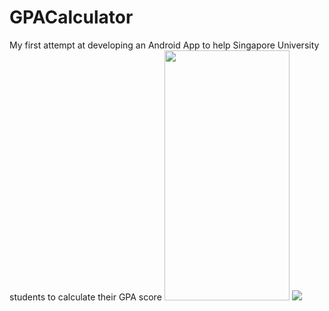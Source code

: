 # GPACalculator
My first attempt at developing an Android App to help Singapore University students to calculate their GPA score
<img src="https://user-images.githubusercontent.com/29830837/128147153-8cbebaed-02bb-44b7-8ad2-0be330f98239.jpeg" width="200" height="400" >
<img src="https://user-images.githubusercontent.com/29830837/128147160-b50448db-e043-498b-b101-cc4dfd5515c7.jpeg">

